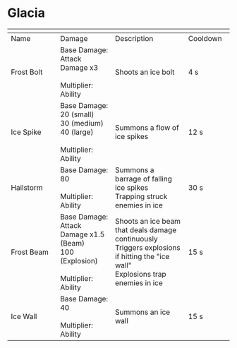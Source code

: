 # Glacia



<table data-header-hidden><thead><tr><th width="194"></th><th width="205"></th><th width="372"></th><th width="125"></th></tr></thead><tbody><tr><td>Name</td><td>Damage</td><td>Description</td><td>Cooldown</td></tr><tr><td>Frost Bolt</td><td>Base Damage: Attack Damage x3<br><br>Multiplier: Ability</td><td>Shoots an ice bolt</td><td>4 s</td></tr><tr><td>Ice Spike</td><td>Base Damage:<br>20 (small)<br>30 (medium)<br>40 (large)<br><br>Multiplier: Ability</td><td>Summons a flow of ice spikes</td><td>12 s</td></tr><tr><td>Hailstorm</td><td>Base Damage: 80<br><br>Multiplier: Ability</td><td>Summons a barrage of falling ice spikes<br>Trapping struck enemies in ice</td><td>30 s</td></tr><tr><td>Frost Beam</td><td>Base Damage: Attack Damage x1.5 (Beam)<br>100 (Explosion)<br><br>Multiplier: Ability</td><td>Shoots an ice beam that deals damage continuously<br>Triggers explosions if hitting the "ice wall"<br>Explosions trap enemies in ice</td><td>15 s</td></tr><tr><td>Ice Wall</td><td>Base Damage: 40<br><br>Multiplier: Ability</td><td>Summons an ice wall</td><td>15 s</td></tr></tbody></table>
